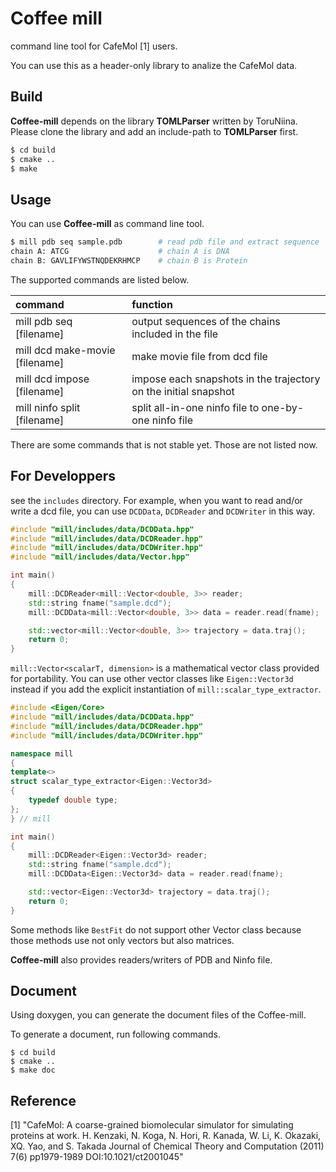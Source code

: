 Coffee mill
====

command line tool for CafeMol [1] users.

You can use this as a header-only library to analize the CafeMol data.

## Build

__Coffee-mill__ depends on the library __TOMLParser__ written by ToruNiina.
Please clone the library and add an include-path to __TOMLParser__ first.

```sh
$ cd build
$ cmake ..
$ make
```

## Usage

You can use __Coffee-mill__ as command line tool.

```sh
$ mill pdb seq sample.pdb        # read pdb file and extract sequence
chain A: ATCG                    # chain A is DNA
chain B: GAVLIFYWSTNQDEKRHMCP    # chain B is Protein
```

The supported commands are listed below.

| command                        | function                                             |
|:-------------------------------|:-----------------------------------------------------|
| mill pdb seq [filename]        | output sequences of the chains included in the file  |
| mill dcd make-movie [filename] | make movie file from dcd file                        |
| mill dcd impose [filename]     | impose each snapshots in the trajectory on the initial snapshot|
| mill ninfo split [filename]    | split all-in-one ninfo file to one-by-one ninfo file |

There are some commands that is not stable yet. Those are not listed now.

## For Developpers

see the `includes` directory. For example, when you want to read and/or write
a dcd file, you can use `DCDData`, `DCDReader` and `DCDWriter` in this way.

```cpp
#include "mill/includes/data/DCDData.hpp"
#include "mill/includes/data/DCDReader.hpp"
#include "mill/includes/data/DCDWriter.hpp"
#include "mill/includes/data/Vector.hpp"

int main()
{
    mill::DCDReader<mill::Vector<double, 3>> reader;
    std::string fname("sample.dcd");
    mill::DCDData<mill::Vector<double, 3>> data = reader.read(fname);

    std::vector<mill::Vector<double, 3>> trajectory = data.traj();
    return 0;
}
```

`mill::Vector<scalarT, dimension>` is a mathematical vector class provided 
for portability. You can use other vector classes like `Eigen::Vector3d` instead
if you add the explicit instantiation of `mill::scalar_type_extractor`.

```cpp
#include <Eigen/Core>
#include "mill/includes/data/DCDData.hpp"
#include "mill/includes/data/DCDReader.hpp"
#include "mill/includes/data/DCDWriter.hpp"

namespace mill
{
template<>
struct scalar_type_extractor<Eigen::Vector3d>
{
    typedef double type;
};
} // mill

int main()
{
    mill::DCDReader<Eigen::Vector3d> reader;
    std::string fname("sample.dcd");
    mill::DCDData<Eigen::Vector3d> data = reader.read(fname);

    std::vector<Eigen::Vector3d> trajectory = data.traj();
    return 0;
}
```

Some methods like `BestFit` do not support other Vector class because those
methods use not only vectors but also matrices.

__Coffee-mill__ also provides readers/writers of PDB and Ninfo file.

## Document

Using doxygen, you can generate the document files of the Coffee-mill.

To generate a document, run following commands.

    $ cd build
    $ cmake ..
    $ make doc

## Reference

[1] "CafeMol: A coarse-grained biomolecular simulator for simulating proteins at work. H. Kenzaki, N. Koga, N. Hori, R. Kanada, W. Li, K. Okazaki, XQ. Yao, and S. Takada Journal of Chemical Theory and Computation (2011) 7(6) pp1979-1989 DOI:10.1021/ct2001045"
